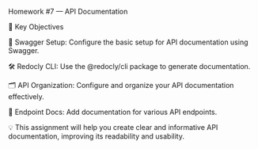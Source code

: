 Homework #7 — API Documentation

🔧 Key Objectives

📘 Swagger Setup: Configure the basic setup for API documentation using Swagger.

🛠️ Redocly CLI: Use the @redocly/cli package to generate documentation.

🗂️ API Organization: Configure and organize your API documentation effectively.

📌 Endpoint Docs: Add documentation for various API endpoints.

💡 This assignment will help you create clear and informative API documentation, improving its readability and usability.